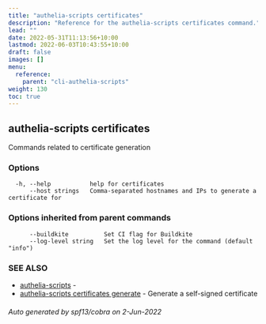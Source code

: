 ```yaml
---
title: "authelia-scripts certificates"
description: "Reference for the authelia-scripts certificates command."
lead: ""
date: 2022-05-31T11:13:56+10:00
lastmod: 2022-06-03T10:43:55+10:00
draft: false
images: []
menu:
  reference:
    parent: "cli-authelia-scripts"
weight: 130
toc: true
---
```


## authelia-scripts certificates

Commands related to certificate generation

### Options

```
  -h, --help           help for certificates
      --host strings   Comma-separated hostnames and IPs to generate a certificate for
```

### Options inherited from parent commands

```
      --buildkite          Set CI flag for Buildkite
      --log-level string   Set the log level for the command (default "info")
```

### SEE ALSO

* [authelia-scripts](authelia-scripts.md)	 - 
* [authelia-scripts certificates generate](authelia-scripts_certificates_generate.md)	 - Generate a self-signed certificate

###### Auto generated by spf13/cobra on 2-Jun-2022
